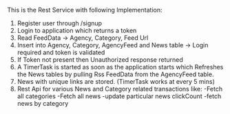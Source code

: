 This is the Rest Service with following Implementation:
1. Register user through /signup
2. Login to application which returns a token
3. Read FeedData -> Agency, Category, Feed Url
4. Insert into Agency, Category, AgencyFeed and News table -> Login required and token is validated
5. If Token not present then Unauthorized response returned
6. A TimerTask is started as soon as the application starts which Refreshes the News tables by pulling Rss FeedData from the AgencyFeed table.
7. News with unique links are stored. (TimerTask works at every 5 mins)
8. Rest Api for various News and Category related transactions like:
	-Fetch all categories
	-Fetch all news
	-update particular news clickCount
	-fetch news by category